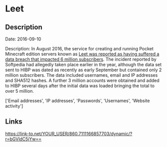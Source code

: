 # Leet

## Description

Date: 2016-09-10

Description:
In August 2016, the service for creating and running Pocket Minecraft edition servers known as <a href="http://news.softpedia.com/news/data-for-6-million-minecraft-gamers-stolen-from-leet-cc-servers-507445.shtml" target="_blank" rel="noopener">Leet was reported as having suffered a data breach that impacted 6 million subscribers</a>. The incident reported by Softpedia had allegedly taken place earlier in the year, although the data set sent to HIBP was dated as recently as early September but contained only 2 million subscribers. The data included usernames, email and IP addresses and SHA512 hashes. A further 3 million accounts were obtained and added to HIBP several days after the initial data was loaded bringing the total to over 5 million.


['Email addresses', 'IP addresses', 'Passwords', 'Usernames', 'Website activity']

## Links

https://link-to.net/YOUR_USER/860.7111166857703/dynamic/?r=bGVldC5jYw==